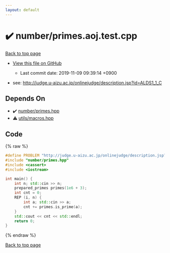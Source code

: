 ```yaml
---
layout: default
---
```


<!-- mathjax config similar to math.stackexchange -->
<script type="text/javascript" async
  src="https://cdnjs.cloudflare.com/ajax/libs/mathjax/2.7.5/MathJax.js?config=TeX-MML-AM_CHTML">
</script>
<script type="text/x-mathjax-config">
  MathJax.Hub.Config({
    TeX: { equationNumbers: { autoNumber: "AMS" }},
    tex2jax: {
      inlineMath: [ ['$','$'] ],
      processEscapes: true
    },
    "HTML-CSS": { matchFontHeight: false },
    displayAlign: "left",
    displayIndent: "2em"
  });
</script>

<script type="text/javascript" src="https://cdnjs.cloudflare.com/ajax/libs/jquery/3.4.1/jquery.min.js"></script>
<script src="https://cdn.jsdelivr.net/npm/jquery-balloon-js@1.1.2/jquery.balloon.min.js" integrity="sha256-ZEYs9VrgAeNuPvs15E39OsyOJaIkXEEt10fzxJ20+2I=" crossorigin="anonymous"></script>
<script type="text/javascript" src="../../assets/js/copy-button.js"></script>
<link rel="stylesheet" href="../../assets/css/copy-button.css" />


# :heavy_check_mark: number/primes.aoj.test.cpp
<a href="../../index.html">Back to top page</a>

* <a href="{{ site.github.repository_url }}/blob/master/number/primes.aoj.test.cpp">View this file on GitHub</a>
    - Last commit date: 2019-11-09 09:39:14 +0900


* see: <a href="http://judge.u-aizu.ac.jp/onlinejudge/description.jsp?id=ALDS1_1_C">http://judge.u-aizu.ac.jp/onlinejudge/description.jsp?id=ALDS1_1_C</a>


## Depends On
* :heavy_check_mark: <a href="../../library/number/primes.hpp.html">number/primes.hpp</a>
* :warning: <a href="../../library/utils/macros.hpp.html">utils/macros.hpp</a>


## Code
{% raw %}
```cpp
#define PROBLEM "http://judge.u-aizu.ac.jp/onlinejudge/description.jsp?id=ALDS1_1_C"
#include "number/primes.hpp"
#include <cassert>
#include <iostream>

int main() {
    int n; std::cin >> n;
    prepared_primes primes(1e6 + 3);
    int cnt = 0;
    REP (i, n) {
        int a; std::cin >> a;
        cnt += primes.is_prime(a);
    }
    std::cout << cnt << std::endl;
    return 0;
}

```
{% endraw %}

<a href="../../index.html">Back to top page</a>

